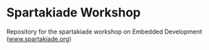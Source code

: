 # Spartakiade Workshop
Repository for the spartakiade workshop on Embedded Development (www.spartakiade.org)
